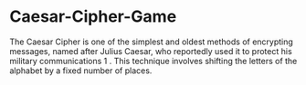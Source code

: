 # Caesar-Cipher-Game
The Caesar Cipher is one of the simplest and oldest methods of encrypting messages, named after Julius Caesar, who reportedly used it to protect his military communications 1 . This technique involves shifting the letters of the alphabet by a fixed number of places.
